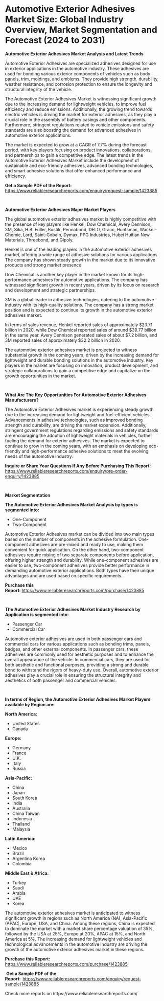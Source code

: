 <p><h1>Automotive Exterior Adhesives Market Size: Global Industry Overview, Market Segmentation and Forecast (2024 to 2031)</h1></p><p><strong>Automotive Exterior Adhesives Market Analysis and Latest Trends</strong></p>
<p><p>Automotive Exterior Adhesives are specialized adhesives designed for use in exterior applications in the automotive industry. These adhesives are used for bonding various exterior components of vehicles such as body panels, trim, moldings, and emblems. They provide high strength, durability, weather resistance, and corrosion protection to ensure the longevity and structural integrity of the vehicle.</p><p>The Automotive Exterior Adhesives Market is witnessing significant growth due to the increasing demand for lightweight vehicles, to improve fuel efficiency and reduce emissions. Additionally, the growing trend towards electric vehicles is driving the market for exterior adhesives, as they play a crucial role in the assembly of battery casings and other components. Furthermore, stringent regulations related to vehicle emissions and safety standards are also boosting the demand for advanced adhesives in automotive exterior applications.</p><p>The market is expected to grow at a CAGR of 7.7% during the forecast period, with key players focusing on product innovations, collaborations, and partnerships to gain a competitive edge. The latest trends in the Automotive Exterior Adhesives Market include the development of sustainable and eco-friendly adhesives, advanced bonding technologies, and smart adhesive solutions that offer enhanced performance and efficiency.</p></p>
<p><strong>Get a Sample PDF of the Report:&nbsp;</strong> <a href="https://www.reliableresearchreports.com/enquiry/request-sample/1423885">https://www.reliableresearchreports.com/enquiry/request-sample/1423885</a></p>
<p>&nbsp;</p>
<p><strong>Automotive Exterior Adhesives Major Market Players</strong></p>
<p><p>The global automotive exterior adhesives market is highly competitive with the presence of key players like Henkel, Dow Chemical, Avery Dennison, 3M, Sika, H.B. Fuller, Bostik, Permabond, DELO, Graco, Huntsman, Wacker-Chemie, Lord, Saint-Gobain, Dymax, PPG Industries, Hubei Huitian New Materials, Threebond, and Glpoly.</p><p>Henkel is one of the leading players in the automotive exterior adhesives market, offering a wide range of adhesive solutions for various applications. The company has shown steady growth in the market due to its innovative products and strong market presence.</p><p>Dow Chemical is another key player in the market known for its high-performance adhesives for automotive applications. The company has witnessed significant growth in recent years, driven by its focus on research and development and strategic partnerships.</p><p>3M is a global leader in adhesive technologies, catering to the automotive industry with its high-quality solutions. The company has a strong market position and is expected to continue its growth in the automotive exterior adhesives market.</p><p>In terms of sales revenue, Henkel reported sales of approximately $23.71 billion in 2020, while Dow Chemical reported sales of around $39.77 billion in the same year. Avery Dennison generated sales of about $7.2 billion, and 3M reported sales of approximately $32.2 billion in 2020.</p><p>The automotive exterior adhesives market is projected to witness substantial growth in the coming years, driven by the increasing demand for lightweight and durable bonding solutions in the automotive industry. Key players in the market are focusing on innovation, product development, and strategic collaborations to gain a competitive edge and capitalize on the growth opportunities in the market.</p></p>
<p>&nbsp;</p>
<p><strong>What Are The Key Opportunities For Automotive Exterior Adhesives Manufacturers?</strong></p>
<p><p>The Automotive Exterior Adhesives market is experiencing steady growth due to the increasing demand for lightweight and fuel-efficient vehicles. Advancements in adhesive technologies, such as improved bonding strength and durability, are driving the market expansion. Additionally, stringent government regulations regarding emissions and safety standards are encouraging the adoption of lightweight materials in vehicles, further fueling the demand for exterior adhesives. The market is expected to continue to grow in the coming years, with an emphasis on developing eco-friendly and high-performance adhesive solutions to meet the evolving needs of the automotive industry.</p></p>
<p><strong>Inquire or Share Your Questions If Any Before Purchasing This Report:</strong> <a href="https://www.reliableresearchreports.com/enquiry/pre-order-enquiry/1423885">https://www.reliableresearchreports.com/enquiry/pre-order-enquiry/1423885</a></p>
<p>&nbsp;</p>
<p><strong>Market Segmentation</strong></p>
<p><strong>The Automotive Exterior Adhesives Market Analysis by types is segmented into:</strong></p>
<p><ul><li>One-Component</li><li>Two-Component</li></ul></p>
<p><p>Automotive Exterior Adhesives market can be divided into two main types based on the number of components in the adhesive formulation. One-component adhesives are pre-mixed and ready to use, making them convenient for quick application. On the other hand, two-component adhesives require mixing of two separate components before application, offering higher strength and durability. While one-component adhesives are easier to use, two-component adhesives provide better performance in demanding automotive exterior applications. Both types have their unique advantages and are used based on specific requirements.</p></p>
<p><strong>Purchase this Report:&nbsp;</strong><a href="https://www.reliableresearchreports.com/purchase/1423885">https://www.reliableresearchreports.com/purchase/1423885</a></p>
<p>&nbsp;</p>
<p><strong>The Automotive Exterior Adhesives Market Industry Research by Application is segmented into:</strong></p>
<p><ul><li>Passenger Car</li><li>Commercial Car</li></ul></p>
<p><p>Automotive exterior adhesives are used in both passenger cars and commercial cars for various applications such as bonding trims, panels, badges, and other external components. In passenger cars, these adhesives are commonly used for aesthetic purposes and to enhance the overall appearance of the vehicle. In commercial cars, they are used for both aesthetic and functional purposes, providing a strong and durable bond to withstand the rigors of heavy-duty use. Overall, automotive exterior adhesives play a crucial role in ensuring the structural integrity and aesthetics of both passenger and commercial vehicles.</p></p>
<p>&nbsp;</p>
<p><strong>In terms of Region, the Automotive Exterior Adhesives Market Players available by Region are:</strong></p>
<p>
    <p> <strong> North America: </strong>
        <ul>
            <li>United States</li>
            <li>Canada</li>
        </ul>
        </p> 
    <p> <strong> Europe: </strong>
        <ul>
            <li>Germany</li>
            <li>France</li>
            <li>U.K.</li>
            <li>Italy</li>
            <li>Russia</li>
        </ul>
        </p> 
    <p> <strong> Asia-Pacific: </strong>
        <ul>
            <li>China</li>
            <li>Japan</li>
            <li>South Korea</li>
            <li>India</li>
            <li>Australia</li>
            <li>China Taiwan</li>
            <li>Indonesia</li>
            <li>Thailand</li>
            <li>Malaysia</li>
        </ul>
        </p> 
    <p> <strong> Latin America: </strong>
        <ul>
            <li>Mexico</li>
            <li>Brazil</li>
            <li>Argentina Korea</li>
            <li>Colombia</li>
        </ul>
        </p> 
    <p> <strong> Middle East & Africa: </strong>
        <ul>
            <li>Turkey</li>
            <li>Saudi</li>
            <li>Arabia</li>
            <li>UAE</li>
            <li>Korea</li>
        </ul>
    </p>
    </p>
<p><p>The automotive exterior adhesives market is anticipated to witness significant growth in regions such as North America (NA), Asia-Pacific (APAC), Europe, USA, and China. Among these regions, China is expected to dominate the market with a market share percentage valuation of 35%, followed by the USA at 25%, Europe at 20%, APAC at 15%, and North America at 5%. The increasing demand for lightweight vehicles and technological advancements in the automotive industry are driving the growth of the automotive exterior adhesives market in these regions.</p></p>
<p><strong>Purchase this Report: </strong><a href="https://www.reliableresearchreports.com/purchase/1423885">https://www.reliableresearchreports.com/purchase/1423885</a></p>
<p>&nbsp;<strong>Get a Sample PDF of the Report:&nbsp;&nbsp;</strong><a href="https://www.reliableresearchreports.com/enquiry/request-sample/1423885">https://www.reliableresearchreports.com/enquiry/request-sample/1423885</a></p>
<p><strong></strong></p>
<p>Check more reports on https://www.reliableresearchreports.com/</p>